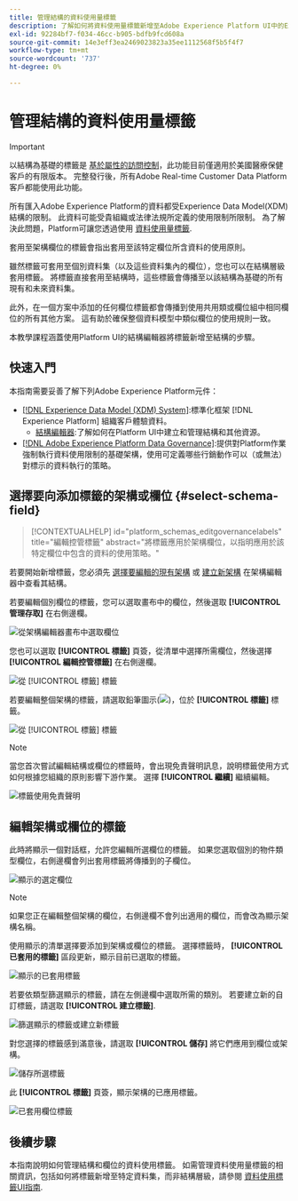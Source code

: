 ```yaml
---
title: 管理結構的資料使用量標籤
description: 了解如何將資料使用量標籤新增至Adobe Experience Platform UI中的Experience Data Model(XDM)結構欄位。
exl-id: 92284bf7-f034-46cc-b905-bdfb9fcd608a
source-git-commit: 14e3eff3ea2469023823a35ee1112568f5b5f4f7
workflow-type: tm+mt
source-wordcount: '737'
ht-degree: 0%

---
```


# 管理結構的資料使用量標籤

>[!IMPORTANT]
>
>以結構為基礎的標籤是 [基於屬性的訪問控制](../../access-control/abac/overview.md)，此功能目前僅適用於美國醫療保健客戶的有限版本。 完整發行後，所有Adobe Real-time Customer Data Platform客戶都能使用此功能。

所有匯入Adobe Experience Platform的資料都受Experience Data Model(XDM)結構的限制。 此資料可能受貴組織或法律法規所定義的使用限制所限制。 為了解決此問題，Platform可讓您透過使用 [資料使用量標籤](../../data-governance/labels/overview.md).

套用至架構欄位的標籤會指出套用至該特定欄位所含資料的使用原則。

雖然標籤可套用至個別資料集（以及這些資料集內的欄位），您也可以在結構層級套用標籤。 將標籤直接套用至結構時，這些標籤會傳播至以該結構為基礎的所有現有和未來資料集。

此外，在一個方案中添加的任何欄位標籤都會傳播到使用共用類或欄位組中相同欄位的所有其他方案。 這有助於確保整個資料模型中類似欄位的使用規則一致。

本教學課程涵蓋使用Platform UI的結構編輯器將標籤新增至結構的步驟。

## 快速入門

本指南需要妥善了解下列Adobe Experience Platform元件：

* [[!DNL Experience Data Model (XDM) System]](../home.md):標準化框架 [!DNL Experience Platform] 組織客戶體驗資料。
   * [結構編輯器](../ui/overview.md):了解如何在Platform UI中建立和管理結構和其他資源。
* [[!DNL Adobe Experience Platform Data Governance]](../../data-governance/home.md):提供對Platform作業強制執行資料使用限制的基礎架構，使用可定義哪些行銷動作可以（或無法）對標示的資料執行的策略。

## 選擇要向添加標籤的架構或欄位 {#select-schema-field}

>[!CONTEXTUALHELP]
>id="platform_schemas_editgovernancelabels"
>title="編輯控管標籤"
>abstract="將標籤應用於架構欄位，以指明應用於該特定欄位中包含的資料的使用策略。"

若要開始新增標籤，您必須先 [選擇要編輯的現有架構](../ui/resources/schemas.md#edit) 或 [建立新架構](../ui/resources/schemas.md#create) 在架構編輯器中查看其結構。

若要編輯個別欄位的標籤，您可以選取畫布中的欄位，然後選取 **[!UICONTROL 管理存取]** 在右側邊欄。

![從架構編輯器畫布中選取欄位](../images/tutorials/labels/manage-access.png)

您也可以選取 **[!UICONTROL 標籤]** 頁簽，從清單中選擇所需欄位，然後選擇 **[!UICONTROL 編輯控管標籤]** 在右側邊欄。

![從 [!UICONTROL 標籤] 標籤](../images/tutorials/labels/select-field-on-labels-tab.png)

若要編輯整個架構的標籤，請選取鉛筆圖示(![](../images/tutorials/labels/pencil-icon.png))，位於 **[!UICONTROL 標籤]** 標籤。

![從 [!UICONTROL 標籤] 標籤](../images/tutorials/labels/select-schema-on-labels-tab.png)

>[!NOTE]
>
>當您首次嘗試編輯結構或欄位的標籤時，會出現免責聲明訊息，說明標籤使用方式如何根據您組織的原則影響下游作業。 選擇 **[!UICONTROL 繼續]** 繼續編輯。
>
>![標籤使用免責聲明](../images/tutorials/labels/disclaimer.png)

## 編輯架構或欄位的標籤

此時將顯示一個對話框，允許您編輯所選欄位的標籤。 如果您選取個別的物件類型欄位，右側邊欄會列出套用標籤將傳播到的子欄位。

![顯示的選定欄位](../images/tutorials/labels/edit-labels.png)

>[!NOTE]
>
>如果您正在編輯整個架構的欄位，右側邊欄不會列出適用的欄位，而會改為顯示架構名稱。

使用顯示的清單選擇要添加到架構或欄位的標籤。 選擇標籤時， **[!UICONTROL 已套用的標籤]** 區段更新，顯示目前已選取的標籤。

![顯示的已套用標籤](../images/tutorials/labels/applied-labels.png)

若要依類型篩選顯示的標籤，請在左側邊欄中選取所需的類別。 若要建立新的自訂標籤，請選取 **[!UICONTROL 建立標籤]**.

![篩選顯示的標籤或建立新標籤](../images/tutorials/labels/filter-and-create-custom.png)

對您選擇的標籤感到滿意後，請選取 **[!UICONTROL 儲存]** 將它們應用到欄位或架構。

![儲存所選標籤](../images/tutorials/labels/save-labels.png)

此 **[!UICONTROL 標籤]** 頁簽，顯示架構的已應用標籤。

![已套用欄位標籤](../images/tutorials/labels/field-labels-added.png)

## 後續步驟

本指南說明如何管理結構和欄位的資料使用標籤。 如需管理資料使用量標籤的相關資訊，包括如何將標籤新增至特定資料集，而非結構層級，請參閱 [資料使用標籤UI指南](../../data-governance/labels/user-guide.md).
